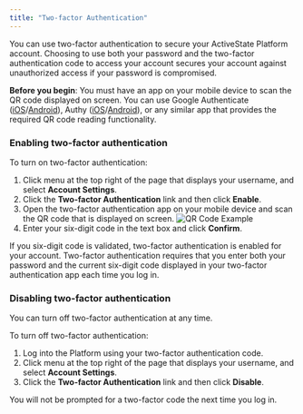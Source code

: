 ```yaml
---
title: "Two-factor Authentication"
---
```


You can use two-factor authentication to secure your ActiveState Platform account. Choosing to use both your password and the two-factor authentication code to access your account secures your account against unauthorized access if your password is compromised.

**Before you begin**: You must have an app on your mobile device to scan the QR code displayed on screen. You can use Google Authenticate (<a href="https://itunes.apple.com/us/app/google-authenticator/id388497605?mt=8" target="\_blank">iOS</a>/<a href="https://play.google.com/store/apps/details?id=com.google.android.apps.authenticator2" target="\_blank">Android</a>), Authy (<a href="https://itunes.apple.com/us/app/authy/id494168017" target="\_blank">iOS</a>/<a href="https://play.google.com/store/apps/details?id=com.authy.authy" target="\_blank">Android</a>), or any similar app that provides the required QR code reading functionality.

### Enabling two-factor authentication

To turn on two-factor authentication:

1. Click menu at the top right of the page that displays your username, and select **Account Settings**.
1. Click the **Two-factor Authentication** link and then click **Enable**.
1. Open the two-factor authentication app on your mobile device and scan the QR code that is displayed on screen.
  ![QR Code Example](/images/qrcode.png)
1. Enter your six-digit code in the text box and click **Confirm**.

If you six-digit code is validated, two-factor authentication is enabled for your account. Two-factor authentication requires that you enter both your password and the current six-digit code displayed in your two-factor authentication app each time you log in.

### Disabling two-factor authentication

You can turn off two-factor authentication at any time.

To turn off two-factor authentication:

1. Log into the Platform using your two-factor authentication code.
1. Click menu at the top right of the page that displays your username, and select **Account Settings**.
1. Click the **Two-factor Authentication** link and then click **Disable**.

You will not be prompted for a two-factor code the next time you log in.
